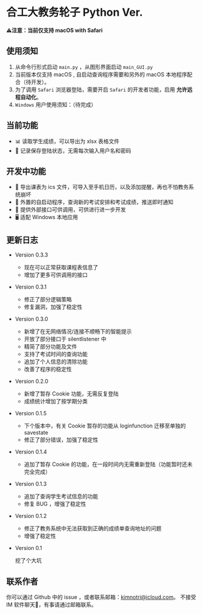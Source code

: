 # 合工大教务轮子 Python Ver.

**⚠️注意：当前仅支持 macOS with Safari**

## 使用须知
1. 从命令行形式启动 `main.py` ，从图形界面启动 `main_GUI.py`
2. 当前版本仅支持 macOS , 自启动查询程序需要和另外的 macOS 本地程序配合（待开发）。
3. 为了调用 `Safari` 浏览器登陆，需要开启 `Safari` 的开发者功能，启用 **允许远程自动化**。
4. `Windows` 用户使用须知：（待完成）

## 当前功能
* 📊 读取学生成绩，可以导出为 xlsx 表格文件
* 🤔 记录保存登陆状态，无需每次输入用户名和密码

## 开发中功能
* 📒 导出课表为 ics 文件，可导入至手机日历，以及添加提醒，再也不怕教务系统崩坏
* 🏅 外置的自启动程序，查询新的考试安排和考试成绩，推送即时通知
* 🌝 提供外部接口可供调用，可供进行进一步开发
* 🖥 适配 Windows 本地应用

## 更新日志

* Version 0.3.3

    * 现在可以正常获取课程表信息了
    * 增加了更多可供调用的接口

* Version 0.3.1

    * 修正了部分逻辑策略
    * 修复漏洞，加强了稳定性

* Version 0.3.0

    * 新增了在无网络情况/连接不顺畅下的智能提示
    * 开放了部分接口于 silentlistener 中
    * 精简了部分功能及文件
    * 支持了考试时间的查询功能
    * 追加了个人信息的清除功能
    * 改善了程序的稳定性

* Version 0.2.0

    * 新增了暂存 Cookie 功能，无需反复登陆
    * 成绩统计增加了按学期分类

* Version 0.1.5

    * 下个版本中，有关 Cookie 暂存的功能从 loginfunction 迁移至单独的 savestate
    * 修正了部分错误，加强了稳定性
    

* Version 0.1.4

    * 追加了暂存 Cookie 的功能，在一段时间内无需重新登陆（功能暂时还未完全完成）


* Version 0.1.3

    * 追加了查询学生考试信息的功能
    * 修复 BUG ，增强了稳定性

* Version 0.1.2

    * 修正了教务系统中无法获取到正确的成绩单查询地址的问题
    * 增强了稳定性

* Version 0.1

    挖了个大坑


## 联系作者
你可以通过 Github 中的 issue ，或者联系邮箱：kimnotri@icloud.com。
不接受 IM 软件聊天🌝，有事请通过邮箱联系。
